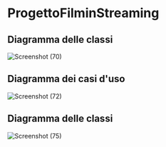 # ProgettoFilminStreaming

## Diagramma delle classi
![Screenshot (70)](https://user-images.githubusercontent.com/74723335/104132033-0252dd80-537b-11eb-8c30-0f4aebd9c560.png)

## Diagramma dei casi d'uso
![Screenshot (72)](https://user-images.githubusercontent.com/74723335/104132053-30382200-537b-11eb-8cb0-1084cea330e7.png)

## Diagramma delle classi
![Screenshot (75)](https://user-images.githubusercontent.com/74723335/105243983-1ca56c00-5b70-11eb-9ab4-2be23a194e14.png)
